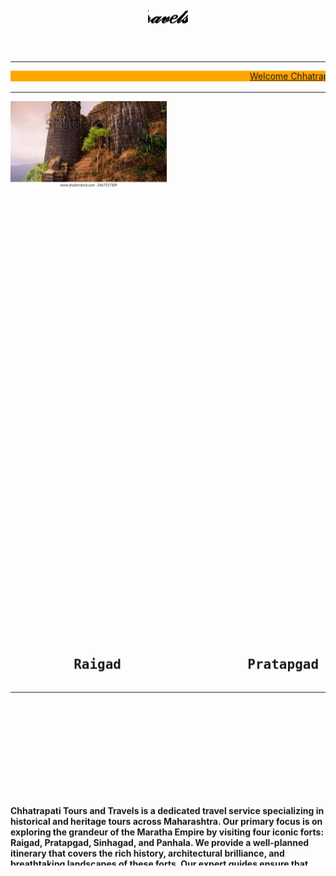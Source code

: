 <!DOCTYPE html>
<html>
<head>
<title>Lonavala Points</title>
<style>
    /* body{background-color: rgb(236, 223, 147);} */
</style>
</head>
    <body> 
        <marquee behavior="slide" direction="up" scrollamount="70">
        <center><marquee behavior="slide" direction="right" hspace="220" scrollamount="30"><mark><h1><b><i>𝒞𝒽𝒽𝒶𝓉𝓇𝒶𝓅𝒶𝓉𝒾 𝒯𝑜𝓊𝓇𝓈 𝒜𝓃𝒹 𝒯𝓇𝒶𝓋𝑒𝓁𝓈</i></b></h1></mark></marquee></center><br>
        <!-- <center><font face="Fraktur Bold">Chhatrapati Tours And Travels</font></center> -->
        <hr color="black">
        <marquee bgcolor="orange" direction="left" scrollamount="6"><u>Welcome Chhatrapati Tours And Travels</u> </marquee>
        <hr color="black">
        <pre><marquee behavior="slide" direction="down" scrollamount="7"><img src="pic.jpg" width="250" height="200" style="position:relative;"> <img src="pic1.jpg" width="250" height="200" style="position:relative;"> <img src="pic2.jpg" width="250" height="200" style="position:relative;"> <img src="pic3" width="250" height="200" style="position:relative;"></marquee></pre><br>
        <pre><h2>        Raigad                Pratapgad                 Panhala                Sinhagad</h2></pre>
        <hr color="black">
        <marquee behavior="slide" direction="up" scrollamount="8"><p><b> Chhatrapati Tours and Travels is a dedicated travel service specializing in historical and heritage tours across Maharashtra. Our primary focus is on exploring the grandeur of the Maratha Empire by visiting four iconic forts: Raigad, Pratapgad, Sinhagad, and Panhala. We provide a well-planned itinerary that covers the rich history, architectural brilliance, and breathtaking landscapes of these forts. Our expert guides ensure that travelers not only witness the beauty of these historical sites but also learn about the legendary battles, the strategic significance of the forts, and the valor of Chhatrapati Shivaji Maharaj.</b></p>
        <p><b> With comfortable transportation, delicious local cuisine, and engaging storytelling, we make every journey an unforgettable experience. Whether you're a history enthusiast, an adventure lover, or simply someone who enjoys scenic landscapes, Chhatrapati Tours and Travels guarantees a perfect blend of learning and excitement. Join us to relive the glorious past of the Marathas and explore the forts that shaped India's history!</b></p>
        </marquee>
        <hr color="black">
        <h3><i><u>About Us...</u></i></h3>
        <i><u>
        <font color="blue">
        CONTACT : 9932000036 <br>
        MAIL    : chhtrapatitreavels19021630@gmail.com <br>
        Address : Akurdi Railway Station,Nigdi,Pimpri Chinchwad,Pune <br>
        </font>
        <hr color="black">
        </u></i>
        <marquee direction="right" scrollamount="40" ><img src="https://www.shutterstock.com/image-vector/high-decker-3d-bus-luxury-260nw-2248764237.jpg" width="*-180" height="100"><font size="20"><b>𝓛𝓮𝓽𝓼 𝓖𝓸..!</b></font></marquee>  
        <hr color="black">  
        </marquee>  
    </body>
</html>
